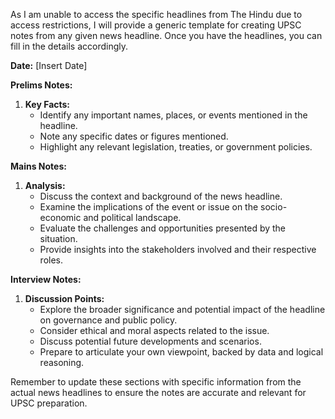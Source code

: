 As I am unable to access the specific headlines from The Hindu due to access restrictions, I will provide a generic template for creating UPSC notes from any given news headline. Once you have the headlines, you can fill in the details accordingly.

**Date:** [Insert Date]

**Prelims Notes:**

1. **Key Facts:**
   - Identify any important names, places, or events mentioned in the headline.
   - Note any specific dates or figures mentioned.
   - Highlight any relevant legislation, treaties, or government policies.

**Mains Notes:**

1. **Analysis:**
   - Discuss the context and background of the news headline.
   - Examine the implications of the event or issue on the socio-economic and political landscape.
   - Evaluate the challenges and opportunities presented by the situation.
   - Provide insights into the stakeholders involved and their respective roles.

**Interview Notes:**

1. **Discussion Points:**
   - Explore the broader significance and potential impact of the headline on governance and public policy.
   - Consider ethical and moral aspects related to the issue.
   - Discuss potential future developments and scenarios.
   - Prepare to articulate your own viewpoint, backed by data and logical reasoning.

Remember to update these sections with specific information from the actual news headlines to ensure the notes are accurate and relevant for UPSC preparation.